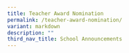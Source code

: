 ```yaml
---
title: Teacher Award Nomination
permalink: /teacher-award-nomination/
variant: markdown
description: ""
third_nav_title: School Announcements
---
```

